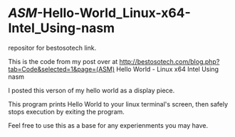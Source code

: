 # _ASM_-Hello-World_Linux-x64-Intel_Using-nasm
repositor for bestosotech link.

This is the code from my post over at http://bestosotech.com/blog.php?tab=Code&selected=1&page=(ASM) Hello World - Linux x64 Intel Using nasm

I posted this verson of my hello world as a display piece.

This program prints Hello World to your linux terminal's screen, then safely stops execution by exiting the program. 

Feel free to use this as a base for any experienments you may have.
